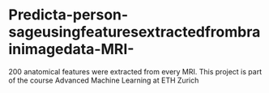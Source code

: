 # Predicta-person-sageusingfeaturesextractedfrombrainimagedata-MRI-
200 anatomical features were extracted from every MRI.
This project is part of the course Advanced Machine Learning at ETH Zurich
